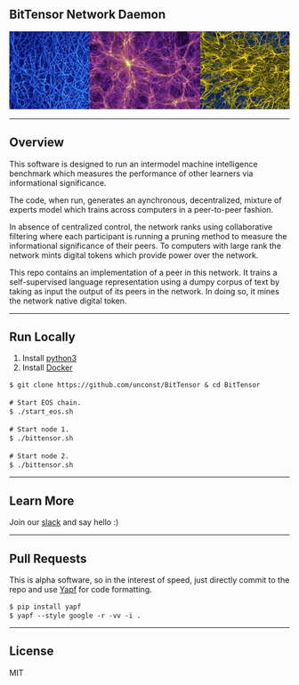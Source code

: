 ## BitTensor Network Daemon

<img src="assets/mycellium.jpeg" width="1000" />

---

## Overview

This software is designed to run an intermodel machine intelligence benchmark which measures the performance of other learners via informational significance. 

The code, when run, generates an aynchronous, decentralized, mixture of experts model which trains across computers in a peer-to-peer fashion. 

In absence of centralized control, the network ranks using collaborative filtering where each participant is running a pruning method to measure the informational significance of their peers. To computers with large rank the network mints digital tokens which provide power over the network.

This repo contains an implementation of a peer in this network. It trains a self-supervised language representation using a dumpy corpus of text by taking as input the output of its peers in the network. In doing so, it mines the network native digital token.

---
## Run Locally
1. Install [python3](https://realpython.com/installing-python/)
1. Install [Docker](https://docs.docker.com/install/)

```
$ git clone https://github.com/unconst/BitTensor & cd BitTensor

# Start EOS chain.
$ ./start_eos.sh  

# Start node 1.
$ ./bittensor.sh

# Start node 2.
$ ./bittensor.sh
```
---

## Learn More

Join our [slack](https://bittensor.slack.com/) and say hello :)

---

## Pull Requests

This is alpha software, so in the interest of speed, just directly commit to the repo and use [Yapf](https://github.com/google/yapf) for code formatting.
```
$ pip install yapf
$ yapf --style google -r -vv -i .
```

---

## License

MIT
